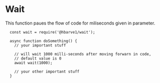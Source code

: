 # Wait

This function paues the flow of code for miliseconds given in parameter.

```
  const wait = require('@hbarve1/wait');

  async function doSomething() {
    // your important stuff

    // will wait 1000 milli-seconds after moving forwarn in code, 
    // default value is 0
    await wait(1000); 

    // your other important stuff
  }
```